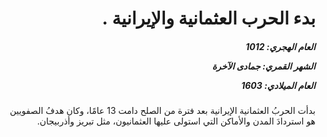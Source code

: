 <h1 dir="rtl">بدء الحرب العثمانية والإيرانية .</h1>

<h5 dir="rtl">العام الهجري:  1012

الشهر القمري: جمادى الآخرة

العام الميلادي: 1603</h5>

<p dir="rtl">بدأت الحربُ العثمانية الإيرانية بعد فترة من الصلح دامت 13 عامًا، وكان هدفُ الصفويين هو استردادَ المدن والأماكن التي استولى عليها العثمانيون، مثل تبريز وأذربيجان.</p></br>
